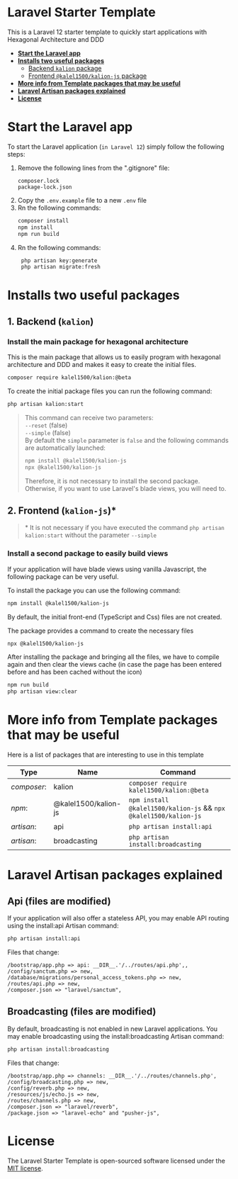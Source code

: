 # Laravel Starter Template

This is a Laravel 12 starter template to quickly start applications with Hexagonal Architecture and DDD

- [**Start the Laravel app**](#start-the-Laravel-app)
- [**Installs two useful packages**](#installs-two-useful-packages)
    - [Backend `kalion` package](#1-backend-kalion)
    - [Frontend `@kalel1500/kalion-js` package](#2-frontend--kalion-js)
- [**More info from Template packages that may be useful**](#more-info-from-template-packages-that-may-be-useful)
- [**Laravel Artisan packages explained**](#laravel-artisan-packages-explained)
- [**License**](#license)

# Start the Laravel app

To start the Laravel application (`in Laravel 12`) simply follow the following steps:

1. Remove the following lines from the ".gitignore" file:
   ```gitignore
   composer.lock
   package-lock.json
   ```
2. Copy the `.env.example` file to a new `.env` file
3. Rn the following commands:
   ```bash
   composer install
   npm install
   npm run build
   ```
4. Rn the following commands:
   ```bash
    php artisan key:generate
    php artisan migrate:fresh
   ```

# Installs two useful packages

## 1. Backend (`kalion`)

### Install the main package for hexagonal architecture 

This is the main package that allows us to easily program with hexagonal architecture and DDD and makes it easy to create the initial files.

```bash
composer require kalel1500/kalion:@beta
```

To create the initial package files you can run the following command:

```bash
php artisan kalion:start
```

> This command can receive two parameters:\
> `--reset` (false) \
> `--simple` (false) \
> By default the `simple` parameter is `false` and the following commands are automatically launched:
> ```bash
> npm install @kalel1500/kalion-js
> npx @kalel1500/kalion-js
> ```
> Therefore, it is not necessary to install the second package. \
> Otherwise, if you want to use Laravel's blade views, you will need to.

## 2. Frontend (`kalion-js`)*

> \* It is not necessary if you have executed the command `php artisan kalion:start` without the parameter `--simple`

### Install a second package to easily build views

If your application will have blade views using vanilla Javascript, the following package can be very useful.

To install the package you can use the following command:
```bash
npm install @kalel1500/kalion-js
```

By default, the initial front-end (TypeScript and Css) files are not created.

The package provides a command to create the necessary files

```bash
npx @kalel1500/kalion-js
```

After installing the package and bringing all the files, we have to compile again and then clear the views cache (in case the page has been entered before and has been cached without the icon)

```bash
npm run build
php artisan view:clear
```

# More info from Template packages that may be useful

Here is a list of packages that are interesting to use in this template

| Type            | Name                                   | Command                                                           |
|-----------------|----------------------------------------|-------------------------------------------------------------------|
| *composer*:     | kalion                                 | `composer require kalel1500/kalion:@beta`                         |
| *npm*:          | @kalel1500/kalion-js                   | `npm install @kalel1500/kalion-js` && `npx @kalel1500/kalion-js`  |
| *artisan*:      | api                                    | `php artisan install:api`                                         |
| *artisan*:      | broadcasting                           | `php artisan install:broadcasting`                                |


# Laravel Artisan packages explained

## Api (files are modified)

If your application will also offer a stateless API, you may enable API routing using the install:api Artisan command:
```bash
php artisan install:api
```

Files that change:
```
/bootstrap/app.php => api: __DIR__.'/../routes/api.php',,
/config/sanctum.php => new,
/database/migrations/personal_access_tokens.php => new,
/routes/api.php => new,
/composer.json => "laravel/sanctum",
```

## Broadcasting (files are modified)

By default, broadcasting is not enabled in new Laravel applications. You may enable broadcasting using the install:broadcasting Artisan command:
```bash
php artisan install:broadcasting
```

Files that change:
```
/bootstrap/app.php => channels: __DIR__.'/../routes/channels.php',
/config/broadcasting.php => new,
/config/reverb.php => new,
/resources/js/echo.js => new,
/routes/channels.php => new,
/composer.json => "laravel/reverb",
/package.json => "laravel-echo" and "pusher-js",
```

# License

The Laravel Starter Template is open-sourced software licensed under the [MIT license](https://opensource.org/licenses/MIT).
